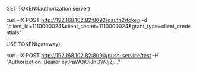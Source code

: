 GET TOKEN:(authorization server)

curl -iX POST http://192.168.102.82:8092/oauth2/token -d "client_id=1110000024&client_secret=1110000024&grant_type=client_credentials"

USE TOKEN(gateway):

curl -iX POST http://192.168.102.82:8090/push-service/test -H "Authorization: Bearer eyJraWQiOiJhOWJjZj..."